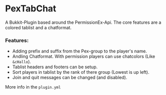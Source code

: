 # PexTabChat
A Bukkit-Plugin based around the PermissionEx-Api. The core features are a colored tablist and a chatformat.
### Features:
- Adding prefix and suffix from the Pex-group to the player's name.
- Andling Chatformat. With permission players can use chatcolors (Like `&cHallo`).
- Tablist headers and footers can be setup.
- Sort players in tablist by the rank of there group (Lowest is up left).
- Join and quit messages can be changed (and disabled).

More info in the `plugin.yml`
